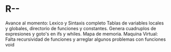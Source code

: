 # R--
Avance al momento:
Lexico y Sintaxis completo
Tablas de variables locales y globales, directorio de funciones y constantes.
Genera cuadruplos de expresiones y goto's en ifs y whiles.
Mapa de memoria.
Maquina Virtual: Falta recursividad de funciones y arreglar algunos problemas con funciones void
